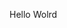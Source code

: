 Hello Wolrd















































































































































































































































































































































































































































































































































































































































































































































































































































































































































































































































































































































































































































































































































































































































































































































































































































































































































































































































































































































































































































































































































































































































































































































































































































































































































































































































































































































































































































































































































































































































































































































































































































































































































































































